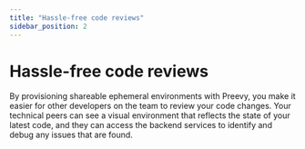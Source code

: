 ```yaml
---
title: "Hassle-free code reviews"
sidebar_position: 2
---
```

# Hassle-free code reviews

By provisioning shareable ephemeral environments with Preevy, you make it easier for other developers on the team to review your code changes. Your technical peers can see a visual environment that reflects the state of your latest code, and they can access the backend services to identify and debug any issues that are found.
